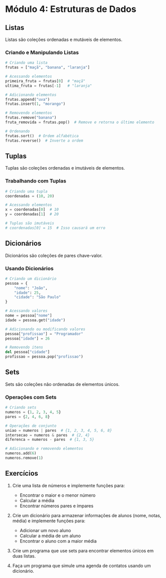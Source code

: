# Módulo 4: Estruturas de Dados

## Listas

Listas são coleções ordenadas e mutáveis de elementos.

### Criando e Manipulando Listas
```python
# Criando uma lista
frutas = ["maçã", "banana", "laranja"]

# Acessando elementos
primeira_fruta = frutas[0]  # "maçã"
ultima_fruta = frutas[-1]   # "laranja"

# Adicionando elementos
frutas.append("uva")
frutas.insert(1, "morango")

# Removendo elementos
frutas.remove("banana")
fruta_removida = frutas.pop()  # Remove e retorna o último elemento

# Ordenando
frutas.sort()  # Ordem alfabética
frutas.reverse()  # Inverte a ordem
```

## Tuplas

Tuplas são coleções ordenadas e imutáveis de elementos.

### Trabalhando com Tuplas
```python
# Criando uma tupla
coordenadas = (10, 20)

# Acessando elementos
x = coordenadas[0]  # 10
y = coordenadas[1]  # 20

# Tuplas são imutáveis
# coordenadas[0] = 15  # Isso causará um erro
```

## Dicionários

Dicionários são coleções de pares chave-valor.

### Usando Dicionários
```python
# Criando um dicionário
pessoa = {
    "nome": "João",
    "idade": 25,
    "cidade": "São Paulo"
}

# Acessando valores
nome = pessoa["nome"]
idade = pessoa.get("idade")

# Adicionando ou modificando valores
pessoa["profissao"] = "Programador"
pessoa["idade"] = 26

# Removendo itens
del pessoa["cidade"]
profissao = pessoa.pop("profissao")
```

## Sets

Sets são coleções não ordenadas de elementos únicos.

### Operações com Sets
```python
# Criando sets
numeros = {1, 2, 3, 4, 5}
pares = {2, 4, 6, 8}

# Operações de conjunto
uniao = numeros | pares  # {1, 2, 3, 4, 5, 6, 8}
intersecao = numeros & pares  # {2, 4}
diferenca = numeros - pares  # {1, 3, 5}

# Adicionando e removendo elementos
numeros.add(6)
numeros.remove(1)
```

## Exercícios

1. Crie uma lista de números e implemente funções para:
   - Encontrar o maior e o menor número
   - Calcular a média
   - Encontrar números pares e ímpares

2. Crie um dicionário para armazenar informações de alunos (nome, notas, média) e implemente funções para:
   - Adicionar um novo aluno
   - Calcular a média de um aluno
   - Encontrar o aluno com a maior média

3. Crie um programa que use sets para encontrar elementos únicos em duas listas.

4. Faça um programa que simule uma agenda de contatos usando um dicionário.

<!-- ## Soluções dos Exercícios

### Exercício 1
```python
def analisar_numeros(numeros):
    maior = max(numeros)
    menor = min(numeros)
    media = sum(numeros) / len(numeros)
    pares = [n for n in numeros if n % 2 == 0]
    impares = [n for n in numeros if n % 2 != 0]
    
    return {
        "maior": maior,
        "menor": menor,
        "media": media,
        "pares": pares,
        "impares": impares
    }

# Testando
numeros = [1, 2, 3, 4, 5, 6, 7, 8, 9, 10]
resultado = analisar_numeros(numeros)
print(resultado)
```

### Exercício 2
```python
class GerenciadorAlunos:
    def __init__(self):
        self.alunos = {}
    
    def adicionar_aluno(self, nome, notas):
        media = sum(notas) / len(notas)
        self.alunos[nome] = {
            "notas": notas,
            "media": media
        }
    
    def calcular_media(self, nome):
        return self.alunos[nome]["media"]
    
    def aluno_maior_media(self):
        return max(self.alunos.items(), key=lambda x: x[1]["media"])[0]

# Testando
gerenciador = GerenciadorAlunos()
gerenciador.adicionar_aluno("João", [8, 7, 9])
gerenciador.adicionar_aluno("Maria", [9, 9, 10])
print(f"Aluno com maior média: {gerenciador.aluno_maior_media()}")
```

### Exercício 3
```python
def elementos_unicos(lista1, lista2):
    set1 = set(lista1)
    set2 = set(lista2)
    
    apenas_lista1 = set1 - set2
    apenas_lista2 = set2 - set1
    em_ambas = set1 & set2
    
    return {
        "apenas_lista1": apenas_lista1,
        "apenas_lista2": apenas_lista2,
        "em_ambas": em_ambas
    }

# Testando
lista1 = [1, 2, 3, 4, 5]
lista2 = [4, 5, 6, 7, 8]
print(elementos_unicos(lista1, lista2))
```

### Exercício 4
```python
class Agenda:
    def __init__(self):
        self.contatos = {}
    
    def adicionar_contato(self, nome, telefone, email):
        self.contatos[nome] = {
            "telefone": telefone,
            "email": email
        }
    
    def buscar_contato(self, nome):
        return self.contatos.get(nome, "Contato não encontrado")
    
    def remover_contato(self, nome):
        if nome in self.contatos:
            del self.contatos[nome]
            return True
        return False
    
    def listar_contatos(self):
        return self.contatos

# Testando
agenda = Agenda()
agenda.adicionar_contato("João", "123-456", "joao@email.com")
agenda.adicionar_contato("Maria", "789-012", "maria@email.com")
print(agenda.listar_contatos())
```  -->